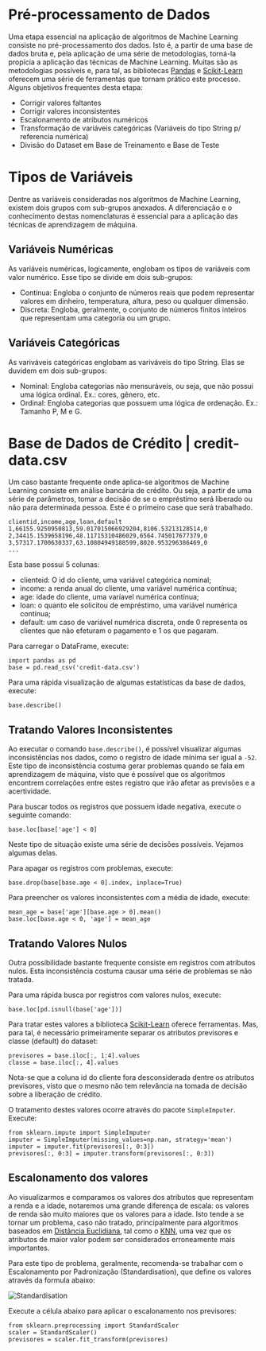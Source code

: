 # Pré-processamento de Dados
Uma etapa essencial na aplicação de algoritmos de Machine Learning consiste no pré-processamento dos dados. Isto é, a partir de uma base de dados bruta e, pela aplicação de uma série de metodologias, torná-la propícia a aplicação das técnicas de Machine Learning. Muitas são as metodologias possíveis e, para tal, as bibliotecas [Pandas](https://pandas.pydata.org/) e [Scikit-Learn](https://scikit-learn.org/stable/) oferecem uma série de ferramentas que tornam prático este processo. 
Alguns objetivos frequentes desta etapa:
- Corrigir valores faltantes
- Corrigir valores inconsistentes 
- Escalonamento de atributos numéricos
- Transformação de variáveis categóricas (Variáveis do tipo String p/ referencia numérica)
- Divisão do Dataset em Base de Treinamento e Base de Teste

# Tipos de Variáveis
Dentre as variáveis consideradas nos algoritmos de Machine Learning, existem dois grupos com sub-grupos anexados. A diferenciação e o conhecimento destas nomenclaturas é essencial para a aplicação das técnicas de aprendizagem de máquina.

## Variáveis Numéricas
As variáveis numéricas, logicamente, englobam os tipos de variáveis com valor numérico. Esse tipo se divide em dois sub-grupos:
- Contínua: Engloba o conjunto de números reais que podem representar valores em dinheiro, temperatura, altura, peso ou qualquer dimensão.
- Discreta: Engloba, geralmente, o conjunto de números finitos inteiros que representam uma categoria ou um grupo.

## Variáveis Categóricas
As variváveis categóricas englobam as variváveis do tipo String. Elas se duvidem em dois sub-grupos:
- Nominal: Engloba categorias não mensuráveis, ou seja, que não possui uma lógica ordinal. Ex.: cores, gênero, etc.
- Ordinal: Engloba categorias que possuem uma lógica de ordenação. Ex.: Tamanho P, M e G. 

# Base de Dados de Crédito | credit-data.csv
Um caso bastante frequente onde aplica-se algoritmos de Machine Learning consiste em análise bancária de crédito. Ou seja, a partir de uma série de parâmetros, tomar a decisão de se o empréstimo será liberado ou não para determinada pessoa. Este é o primeiro case que será trabalhado.

``` 
clientid,income,age,loan,default
1,66155.9250950813,59.017015066929204,8106.53213128514,0
2,34415.1539658196,48.11715310486029,6564.745017677379,0
3,57317.1700630337,63.10804949188599,8020.953296386469,0
...
```
Esta base possui 5 colunas:

- clienteid: O id do cliente, uma variável categórica nominal;
- income: a renda anual do cliente, uma variável numérica contínua;
- age: idade do cliente, uma varíavel numérica contínua;
- loan: o quanto ele solicitou de empréstimo, uma variável numérica contínua;
- default: um caso de variável numérica discreta, onde 0 representa os clientes que não efeturam o pagamento e 1 os que pagaram.

Para carregar o DataFrame, execute:
```
import pandas as pd
base = pd.read_csv('credit-data.csv') 
```

Para uma rápida visualização de algumas estatísticas da base de dados, execute:

```
base.describe()
```

## Tratando Valores Inconsistentes
Ao executar o comando `base.describe()`, é possível visualizar algumas inconsistências nos dados, como o registro de idade mínima ser igual a `-52`. Este tipo de inconsistência costuma gerar problemas quando se fala em aprendizagem de máquina, visto que é possível que os algoritmos encontrem correlações entre estes registro que irão afetar as previsões e a acertividade.

Para buscar todos os registros que possuem idade negativa, execute o seguinte comando:
```
base.loc[base['age'] < 0]
```

Neste tipo de situação existe uma série de decisões possíveis. Vejamos algumas delas.

Para apagar os registros com problemas, execute:
```
base.drop(base[base.age < 0].index, inplace=True)
```

Para preencher os valores inconsistentes com a média de idade, execute:
```
mean_age = base['age'][base.age > 0].mean()
base.loc[base.age < 0, 'age'] = mean_age
```

## Tratando Valores Nulos
Outra possibilidade bastante frequente consiste em registros com atributos nulos. Esta inconsistência costuma causar uma série de problemas se não tratada.

Para uma rápida busca por registros com valores nulos, execute:

```
base.loc[pd.isnull(base['age'])] 
```

Para tratar estes valores a biblioteca [Scikit-Learn](https://scikit-learn.org/stable/) oferece ferramentas. Mas, para tal, é necessário primeiramente separar os atributos previsores e classe (default) do dataset:

```
previsores = base.iloc[:, 1:4].values
classe = base.iloc[:, 4].values
```
Nota-se que a coluna id do cliente fora desconsiderada dentre os atributos previsores, visto que o mesmo não tem relevância na tomada de decisão sobre a liberação de crédito.

O tratamento destes valores ocorre através do pacote `SimpleImputer`. Execute:

```
from sklearn.impute import SimpleImputer
imputer = SimpleImputer(missing_values=np.nan, strategy='mean')
imputer = imputer.fit(previsores[:, 0:3])
previsores[:, 0:3] = imputer.transform(previsores[:, 0:3])
```

## Escalonamento dos valores
Ao visualizarmos e comparamos os valores dos atributos que representam a renda e a idade, notaremos uma grande diferença de escala: os valores de renda são muito maiores que os valores para a idade. Isto tende a se tornar um problema, caso não tratado, principalmente para algoritmos baseados em [Distância Euclidiana](https://pt.wikipedia.org/wiki/Dist%C3%A2ncia_euclidiana), tal como o [KNN](https://medium.com/brasil-ai/knn-k-nearest-neighbors-1-e140c82e9c4e), uma vez que os atributos de maior valor podem ser considerados erroneamente mais importantes.

Para este tipo de problema, geralmente, recomenda-se trabalhar com o Escalonamento por Padronização (Standardisation), que define os valores através da formula abaixo:

![Standardisation](https://user-images.githubusercontent.com/30511610/82810590-39fd2b80-9e65-11ea-9910-cfbe489123e2.png)

Execute a célula abaixo para aplicar o escalonamento nos previsores:

```
from sklearn.preprocessing import StandardScaler
scaler = StandardScaler()
previsores = scaler.fit_transform(previsores)
```